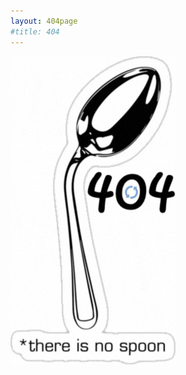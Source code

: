 ```yaml
---
layout: 404page
#title: 404
---
```

<meta http-equiv="refresh" content="6; URL='/'"/>

![](/media/404.gif)
